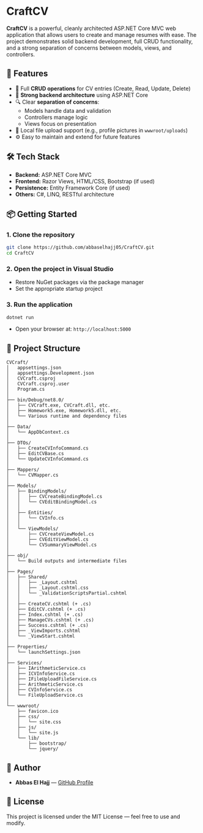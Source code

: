 # CraftCV

**CraftCV** is a powerful, cleanly architected ASP.NET Core MVC web application that allows users to create and manage resumes with ease. The project demonstrates solid backend development, full CRUD functionality, and a strong separation of concerns between models, views, and controllers.

## 🚀 Features

- 🔁 Full **CRUD operations** for CV entries (Create, Read, Update, Delete)
- 🧠 **Strong backend architecture** using ASP.NET Core
- 🔍 Clear **separation of concerns**:
  - Models handle data and validation
  - Controllers manage logic
  - Views focus on presentation
- 📁 Local file upload support (e.g., profile pictures in `wwwroot/uploads`)
- ⚙️ Easy to maintain and extend for future features

## 🛠️ Tech Stack

- **Backend:** ASP.NET Core MVC
- **Frontend:** Razor Views, HTML/CSS, Bootstrap (if used)
- **Persistence:** Entity Framework Core (if used)
- **Others:** C#, LINQ, RESTful architecture

## 📦 Getting Started

### 1. Clone the repository

```bash
git clone https://github.com/abbaselhajj05/CraftCV.git
cd CraftCV
````

### 2. Open the project in Visual Studio

* Restore NuGet packages via the package manager
* Set the appropriate startup project

### 3. Run the application

```bash
dotnet run
```

* Open your browser at: `http://localhost:5000`

## 🧱 Project Structure

```
CVCraft/
│   appsettings.json
│   appsettings.Development.json
│   CVCraft.csproj
│   CVCraft.csproj.user
│   Program.cs
│
├── bin/Debug/net8.0/
│   ├── CVCraft.exe, CVCraft.dll, etc.
│   ├── Homework5.exe, Homework5.dll, etc.
│   └── Various runtime and dependency files
│
├── Data/
│   └── AppDbContext.cs
│
├── DTOs/
│   ├── CreateCVInfoCommand.cs
│   ├── EditCVBase.cs
│   └── UpdateCVInfoCommand.cs
│
├── Mappers/
│   └── CVMapper.cs
│
├── Models/
│   ├── BindingModels/
│   │   ├── CVCreateBindingModel.cs
│   │   └── CVEditBindingModel.cs
│   │
│   ├── Entities/
│   │   └── CVInfo.cs
│   │
│   └── ViewModels/
│       ├── CVCreateViewModel.cs
│       ├── CVEditViewModel.cs
│       └── CVSummaryViewModel.cs
│
├── obj/
│   └── Build outputs and intermediate files
│
├── Pages/
│   ├── Shared/
│   │   ├── _Layout.cshtml
│   │   ├── _Layout.cshtml.css
│   │   └── _ValidationScriptsPartial.cshtml
│   │
│   ├── CreateCV.cshtml (+ .cs)
│   ├── EditCV.cshtml (+ .cs)
│   ├── Index.cshtml (+ .cs)
│   ├── ManageCVs.cshtml (+ .cs)
│   ├── Success.cshtml (+ .cs)
│   ├── _ViewImports.cshtml
│   └── _ViewStart.cshtml
│
├── Properties/
│   └── launchSettings.json
│
├── Services/
│   ├── IArithmeticService.cs
│   ├── ICVInfoService.cs
│   ├── IFileUploadFileService.cs
│   ├── ArithmeticService.cs
│   ├── CVInfoService.cs
│   └── FileUploadService.cs
│
└── wwwroot/
    ├── favicon.ico
    ├── css/
    │   └── site.css
    ├── js/
    │   └── site.js
    └── lib/
        ├── bootstrap/
        └── jquery/

```

## 👤 Author

* **Abbas El Hajj** — [GitHub Profile](https://github.com/abbaselhajj05)

## 📃 License

This project is licensed under the MIT License — feel free to use and modify.

